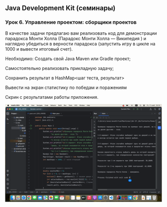 ## Java Development Kit (семинары)

### Урок 6. Управление проектом: сборщики проектов

В качестве задачи предлагаю вам реализовать код для демонстрации парадокса Монти Холла 
(Парадокс Монти Холла — Википедия ) и наглядно убедиться в верности парадокса 
(запустить игру в цикле на 1000 и вывести итоговый счет).

Необходимо:
Создать свой Java Maven или Gradle проект;

Самостоятельно реализовать прикладную задачу;

Сохранить результат в HashMap<шаг теста, результат>

Вывести на экран статистику по победам и поражениям

Скрин с результатами работы приложения.

![1](https://github.com/PavelLogeiko/JDK_HW06/blob/main/images/1.png)

